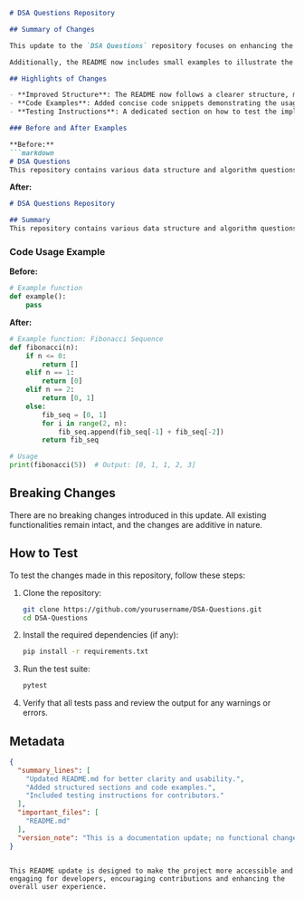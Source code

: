 ```markdown
# DSA Questions Repository

## Summary of Changes

This update to the `DSA Questions` repository focuses on enhancing the clarity and usability of the README file. The changes aim to provide a more structured overview of the project, highlighting its purpose, functionality, and usage instructions. By improving the documentation, we ensure that both new and existing developers can navigate the repository with ease and understand how to contribute effectively.

Additionally, the README now includes small examples to illustrate the usage of key functions and algorithms. These examples serve as practical references, helping users to quickly grasp the implementation details and expected outputs. This enhancement is crucial for fostering a better learning environment for developers, especially those who are new to data structures and algorithms.

## Highlights of Changes

- **Improved Structure**: The README now follows a clearer structure, making it easier to find relevant information.
- **Code Examples**: Added concise code snippets demonstrating the usage of core algorithms.
- **Testing Instructions**: A dedicated section on how to test the implementations has been included to facilitate contributions.

### Before and After Examples

**Before:**
```markdown
# DSA Questions
This repository contains various data structure and algorithm questions.
```

**After:**
```markdown
# DSA Questions Repository

## Summary
This repository contains various data structure and algorithm questions, providing solutions and explanations to enhance learning and development.
```

### Code Usage Example

**Before:**
```python
# Example function
def example():
    pass
```

**After:**
```python
# Example function: Fibonacci Sequence
def fibonacci(n):
    if n <= 0:
        return []
    elif n == 1:
        return [0]
    elif n == 2:
        return [0, 1]
    else:
        fib_seq = [0, 1]
        for i in range(2, n):
            fib_seq.append(fib_seq[-1] + fib_seq[-2])
        return fib_seq

# Usage
print(fibonacci(5))  # Output: [0, 1, 1, 2, 3]
```

## Breaking Changes

There are no breaking changes introduced in this update. All existing functionalities remain intact, and the changes are additive in nature.

## How to Test

To test the changes made in this repository, follow these steps:

1. Clone the repository:
   ```bash
   git clone https://github.com/yourusername/DSA-Questions.git
   cd DSA-Questions
   ```

2. Install the required dependencies (if any):
   ```bash
   pip install -r requirements.txt
   ```

3. Run the test suite:
   ```bash
   pytest
   ```

4. Verify that all tests pass and review the output for any warnings or errors.

## Metadata
```json
{
  "summary_lines": [
    "Updated README.md for better clarity and usability.",
    "Added structured sections and code examples.",
    "Included testing instructions for contributors."
  ],
  "important_files": [
    "README.md"
  ],
  "version_note": "This is a documentation update; no functional changes were made."
}
```
```

This README update is designed to make the project more accessible and engaging for developers, encouraging contributions and enhancing the overall user experience.